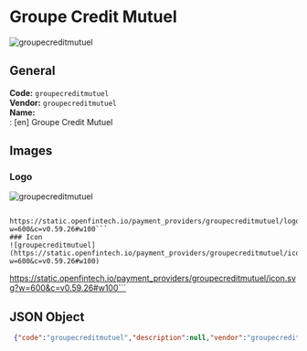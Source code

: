 # Groupe Credit Mutuel 
![groupecreditmutuel](https://static.openfintech.io/payment_providers/groupecreditmutuel/logo.svg?w=600&c=v0.59.26#w100)  
## General 
**Code:** `groupecreditmutuel`  
**Vendor:** `groupecreditmutuel`  
**Name:**  
:	[en] Groupe Credit Mutuel  
## Images 
### Logo 
![groupecreditmutuel](https://static.openfintech.io/payment_providers/groupecreditmutuel/logo.svg?w=600&c=v0.59.26#w100)  
```
 https://static.openfintech.io/payment_providers/groupecreditmutuel/logo.svg?w=600&c=v0.59.26#w100```  
### Icon 
![groupecreditmutuel](https://static.openfintech.io/payment_providers/groupecreditmutuel/icon.svg?w=600&c=v0.59.26#w100)  
```
 https://static.openfintech.io/payment_providers/groupecreditmutuel/icon.svg?w=600&c=v0.59.26#w100```  
## JSON Object 
```json
 {"code":"groupecreditmutuel","description":null,"vendor":"groupecreditmutuel","categories":null,"countries":null,"payment_method":null,"payout_method":null,"metadata":{"about_payments_code":"groupecreditmutuel"},"name":{"en":"Groupe Credit Mutuel"}}```  
